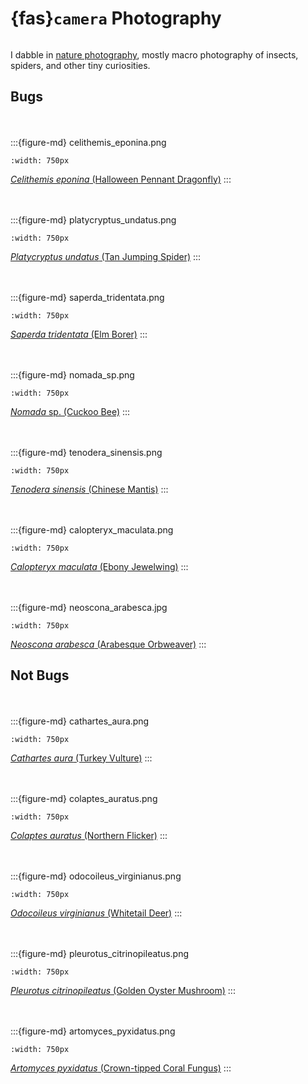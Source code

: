 # {fas}`camera` Photography
```{tags} nature, photography
```

I dabble in [nature photography](https://flickr.com/photos/jcook83), mostly macro photography of
insects, spiders, and other tiny curiosities.

## Bugs

<br /><br />
:::{figure-md} celithemis_eponina.png

```{image} ../assets/images/celithemis_eponina.png
:width: 750px
```
[_Celithemis eponina_ (Halloween Pennant Dragonfly)](https://www.flickr.com/photos/jcook83/52234831653)
:::

<br /><br />
:::{figure-md} platycryptus_undatus.png

```{image} ../assets/images/platycryptus_undatus.png
:width: 750px
```
[_Platycryptus undatus_ (Tan Jumping Spider)](https://www.flickr.com/photos/jcook83/50080376986)
:::

<br /><br />
:::{figure-md} saperda_tridentata.png

```{image} ../assets/images/saperda_tridentata.png
:width: 750px
```
[_Saperda tridentata_ (Elm Borer)](https://www.flickr.com/photos/jcook83/50007563567)
:::

<br /><br />
:::{figure-md} nomada_sp.png

```{image} ../assets/images/nomada_sp.png
:width: 750px
```
[_Nomada_ sp. (Cuckoo Bee)](https://flickr.com/photos/jcook83/51138682093)
:::

<br /><br />
:::{figure-md} tenodera_sinensis.png

```{image} ../assets/images/tenodera_sinensis.png
:width: 750px
```
[_Tenodera sinensis_ (Chinese Mantis)](https://flickr.com/photos/jcook83/50551565108)
:::

<br /><br />
:::{figure-md} calopteryx_maculata.png

```{image} ../assets/images/calopteryx_maculata.png
:width: 750px
```
[_Calopteryx maculata_ (Ebony Jewelwing)](https://flickr.com/photos/jcook83/49998798263)
:::

<br /><br />
:::{figure-md} neoscona_arabesca.jpg

```{image} ../assets/images/neoscona_arabesca.png
:width: 750px
```
[_Neoscona arabesca_ (Arabesque Orbweaver)](https://flickr.com/photos/jcook83/51700759651)
:::

## Not Bugs

<br /><br />
:::{figure-md} cathartes_aura.png

```{image} ../assets/images/cathartes_aura.png
:width: 750px
```
[_Cathartes aura_ (Turkey Vulture)](https://flickr.com/photos/jcook83/51128116302)
:::

<br /><br />
:::{figure-md} colaptes_auratus.png

```{image} ../assets/images/colaptes_auratus.png
:width: 750px
```
[_Colaptes auratus_ (Northern Flicker)](https://flickr.com/photos/jcook83/49210580743)
:::

<br /><br />
:::{figure-md} odocoileus_virginianus.png

```{image} ../assets/images/odocoileus_virginianus.png
:width: 750px
```
[_Odocoileus virginianus_ (Whitetail Deer)](https://flickr.com/photos/jcook83/48849034436)
:::

<br /><br />
:::{figure-md} pleurotus_citrinopileatus.png

```{image} ../assets/images/pleurotus_citrinopileatus.png
:width: 750px
```
[_Pleurotus citrinopileatus_ (Golden Oyster Mushroom)](https://flickr.com/photos/jcook83/50557238522)
:::

<br /><br />
:::{figure-md} artomyces_pyxidatus.png

```{image} ../assets/images/artomyces_pyxidatus.png
:width: 750px
```
[_Artomyces pyxidatus_ (Crown-tipped Coral Fungus)](https://flickr.com/photos/jcook83/48921844066)
:::
